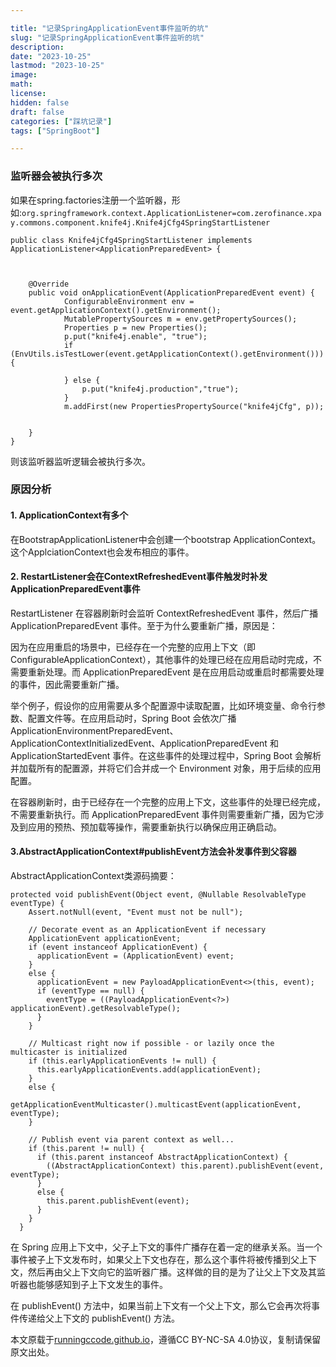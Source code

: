 ```yaml
---

title: "记录SpringApplicationEvent事件监听的坑"
slug: "记录SpringApplicationEvent事件监听的坑"
description:
date: "2023-10-25"
lastmod: "2023-10-25"
image:
math:
license:
hidden: false
draft: false
categories: ["踩坑记录"]
tags: ["SpringBoot"]

---
```

### 监听器会被执行多次

如果在spring.factories注册一个监听器，形如:`org.springframework.context.ApplicationListener=com.zerofinance.xpay.commons.component.knife4j.Knife4jCfg4SpringStartListener`

```text
public class Knife4jCfg4SpringStartListener implements ApplicationListener<ApplicationPreparedEvent> {



    @Override
    public void onApplicationEvent(ApplicationPreparedEvent event) {
            ConfigurableEnvironment env = event.getApplicationContext().getEnvironment();
            MutablePropertySources m = env.getPropertySources();
            Properties p = new Properties();
            p.put("knife4j.enable", "true");
            if (EnvUtils.isTestLower(event.getApplicationContext().getEnvironment())) {

            } else {
                p.put("knife4j.production","true");
            }
            m.addFirst(new PropertiesPropertySource("knife4jCfg", p));

        
    }
}

```

则该监听器监听逻辑会被执行多次。

### 原因分析

#### 1. ApplicationContext有多个

在BootstrapApplicationListener中会创建一个bootstrap ApplicationContext。这个ApplciationContext也会发布相应的事件。

#### 2. RestartListener会在ContextRefreshedEvent事件触发时补发ApplicationPreparedEvent事件

RestartListener 在容器刷新时会监听 ContextRefreshedEvent 事件，然后广播ApplicationPreparedEvent 事件。至于为什么要重新广播，原因是：

因为在应用重启的场景中，已经存在一个完整的应用上下文（即 ConfigurableApplicationContext），其他事件的处理已经在应用启动时完成，不需要重新处理。而 ApplicationPreparedEvent 是在应用启动或重启时都需要处理的事件，因此需要重新广播。

举个例子，假设你的应用需要从多个配置源中读取配置，比如环境变量、命令行参数、配置文件等。在应用启动时，Spring Boot 会依次广播 ApplicationEnvironmentPreparedEvent、ApplicationContextInitializedEvent、ApplicationPreparedEvent 和 ApplicationStartedEvent 事件。在这些事件的处理过程中，Spring Boot 会解析并加载所有的配置源，并将它们合并成一个 Environment 对象，用于后续的应用配置。

在容器刷新时，由于已经存在一个完整的应用上下文，这些事件的处理已经完成，不需要重新执行。而 ApplicationPreparedEvent 事件则需要重新广播，因为它涉及到应用的预热、预加载等操作，需要重新执行以确保应用正确启动。

#### 3.AbstractApplicationContext#publishEvent方法会补发事件到父容器

AbstractApplicationContext类源码摘要：

```text
protected void publishEvent(Object event, @Nullable ResolvableType eventType) {
    Assert.notNull(event, "Event must not be null");

    // Decorate event as an ApplicationEvent if necessary
    ApplicationEvent applicationEvent;
    if (event instanceof ApplicationEvent) {
      applicationEvent = (ApplicationEvent) event;
    }
    else {
      applicationEvent = new PayloadApplicationEvent<>(this, event);
      if (eventType == null) {
        eventType = ((PayloadApplicationEvent<?>) applicationEvent).getResolvableType();
      }
    }

    // Multicast right now if possible - or lazily once the multicaster is initialized
    if (this.earlyApplicationEvents != null) {
      this.earlyApplicationEvents.add(applicationEvent);
    }
    else {
      getApplicationEventMulticaster().multicastEvent(applicationEvent, eventType);
    }

    // Publish event via parent context as well...
    if (this.parent != null) {
      if (this.parent instanceof AbstractApplicationContext) {
        ((AbstractApplicationContext) this.parent).publishEvent(event, eventType);
      }
      else {
        this.parent.publishEvent(event);
      }
    }
  }
```

在 Spring 应用上下文中，父子上下文的事件广播存在着一定的继承关系。当一个事件被子上下文发布时，如果父上下文也存在，那么这个事件将被传播到父上下文，然后再由父上下文向它的监听器广播。这样做的目的是为了让父上下文及其监听器也能够感知到子上下文发生的事件。

在 publishEvent() 方法中，如果当前上下文有一个父上下文，那么它会再次将事件传递给父上下文的 publishEvent() 方法。










本文原载于[runningccode.github.io](https://runningccode.github.io)，遵循CC BY-NC-SA 4.0协议，复制请保留原文出处。